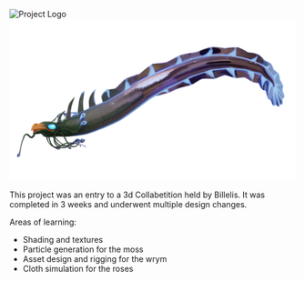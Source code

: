 ![Project Logo](Random/r5.png)
![Project Logo](Random/m2.png)

This project was an entry to a 3d Collabetition held by Billelis. It was completed in 3 weeks and underwent multiple design changes.

Areas of learning:
  - Shading and textures
  - Particle generation for the moss
  - Asset design and rigging for the wrym
  - Cloth simulation for the roses
